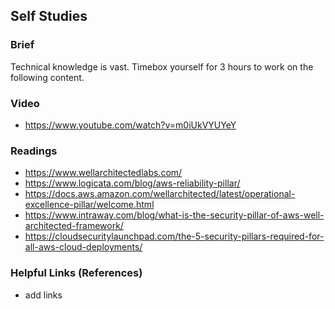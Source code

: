 ## Self Studies

### Brief

Technical knowledge is vast. Timebox yourself for 3 hours to work on the following content.

### Video 

- https://www.youtube.com/watch?v=m0iUkVYUYeY

### Readings

- https://www.wellarchitectedlabs.com/
- https://www.logicata.com/blog/aws-reliability-pillar/
- https://docs.aws.amazon.com/wellarchitected/latest/operational-excellence-pillar/welcome.html
- https://www.intraway.com/blog/what-is-the-security-pillar-of-aws-well-architected-framework/
- https://cloudsecuritylaunchpad.com/the-5-security-pillars-required-for-all-aws-cloud-deployments/

### Helpful Links (References)

- add links
